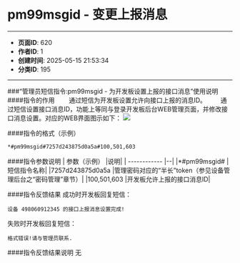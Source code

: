 # pm99msgid - 变更上报消息

---
- **页面ID**: 620
- **作者ID**: 1
- **创建时间**: 2025-05-15 21:53:34
- **分类ID**: 195
---

###“管理员短信指令:pm99msgid - 为开发板设置上报的接口消息”使用说明
####指令的作用
　　通过短信为开发板设置允许向接口上报的消息ID。
　　通过短信设置接口消息ID，功能上等同与登录开发板后台WEB管理页面，并修改接口消息设置。对应的WEB界面图示如下：
![](images/7283c8b9_63ce0787721f4.png)

####指令的格式（示例）
```html
*#pm99msgid#7257d243875d0a5a#100,501,603
```
####指令参数说明
 | 参数（示例） |说明|
| ------------  |--|
|*#pm99msgid#   |短信指令名称|
|7257d243875d0a5a |管理密码对应的“半长”token（参见设备管理后台之“密码管理”章节）|
|100,501,603 |开发板允许上报的接口消息ID|

####指令反馈结果
成功时开发板回复短信：
```
设备 498060912345 的接口上报消息设置完成!
```

失败时开发板回复短信：
```
格式错误!请与管理员联系.
```

####指令反馈结果说明
无





